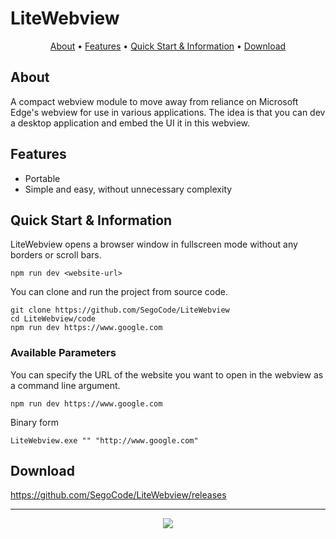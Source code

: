 # LiteWebview 

<p align="center">
  <a href="#about">About</a> •
  <a href="#features">Features</a> •
  <a href="#quick-start--information">Quick Start & Information</a> •
  <a href="#download">Download</a> 
</p>

## About
A compact webview module to move away from reliance on Microsoft Edge's webview for use in various applications. The idea is that you can dev a desktop application and embed the UI it in this webview.

## Features

- Portable
- Simple and easy, without unnecessary complexity

## Quick Start & Information

LiteWebview opens a browser window in fullscreen mode without any borders or scroll bars.

```shell
npm run dev <website-url>
```
You can clone and run the project from source code.
```
git clone https://github.com/SegoCode/LiteWebview
cd LiteWebview/code
npm run dev https://www.google.com
```

### Available Parameters
You can specify the URL of the website you want to open in the webview as a command line argument.

```
npm run dev https://www.google.com
```

Binary form
```
LiteWebview.exe "" "http://www.google.com"
```

## Download

https://github.com/SegoCode/LiteWebview/releases

---
<p align="center"><a href="https://github.com/SegoCode/LiteWebview/graphs/contributors">
  <img src="https://contrib.rocks/image?repo=SegoCode/LiteWebview" />
</a></p>
